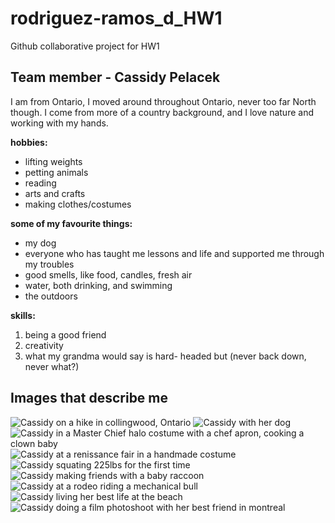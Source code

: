 # rodriguez-ramos_d_HW1
Github collaborative project for HW1
## Team member - Cassidy Pelacek
I am from Ontario, I moved around throughout Ontario, never too far North though. I come from more of a country background, and I love nature and working with my hands. 

**hobbies:**
- lifting weights
- petting animals
- reading
- arts and crafts
- making clothes/costumes  

**some of my favourite things:**
- my dog
- everyone who has taught me lessons and life and supported me through my troubles
- good smells, like food, candles, fresh air
- water, both drinking, and swimming
- the outdoors

**skills:**
1. being a good friend
2. creativity
3. what my grandma would say is hard- headed but (never back down, never what?)

## Images that describe me
![Cassidy on a hike in collingwood, Ontario](images/adventurecassidy.jpg)
![Cassidy with her dog](images/bestfriendcassidy.jpg)
![Cassidy in a Master Chief halo costume with a chef apron, cooking a clown baby](images/chefcassidy.jpg)
![Cassidy at a renissance fair in a handmade costume](images/costumecassidy.JPG)
![Cassidy squating 225lbs for the first time](images/liftingcassidy.jpg)
![Cassidy making friends with a baby raccoon](images/raccooncassidy.jpg)
![Cassidy at a rodeo riding a mechanical bull](images/rodeocassidy.jpg)
![Cassidy living her best life at the beach](images/swimmingcassidy.JPG)
![Cassidy doing a film photoshoot with her best friend in montreal](images/filmcassidy.JPG)

